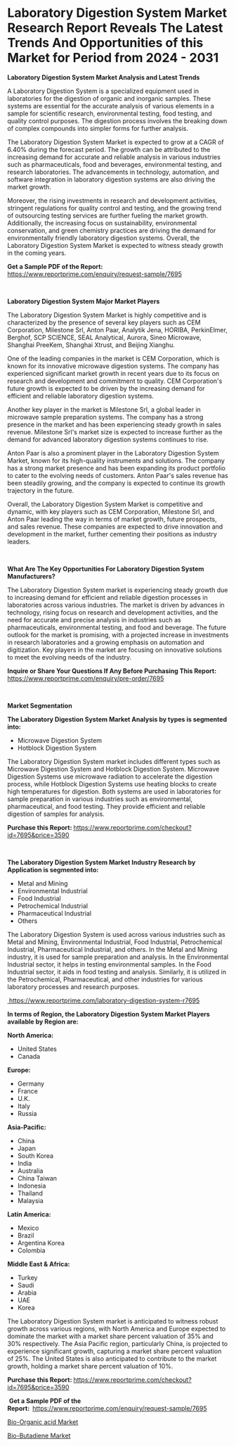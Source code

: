 <p><h1>Laboratory Digestion System Market Research Report Reveals The Latest Trends And Opportunities of this Market for Period from 2024 - 2031</h1></p><p><strong>Laboratory Digestion System Market Analysis and Latest Trends</strong></p>
<p><p>A Laboratory Digestion System is a specialized equipment used in laboratories for the digestion of organic and inorganic samples. These systems are essential for the accurate analysis of various elements in a sample for scientific research, environmental testing, food testing, and quality control purposes. The digestion process involves the breaking down of complex compounds into simpler forms for further analysis.</p><p>The Laboratory Digestion System Market is expected to grow at a CAGR of 6.40% during the forecast period. The growth can be attributed to the increasing demand for accurate and reliable analysis in various industries such as pharmaceuticals, food and beverages, environmental testing, and research laboratories. The advancements in technology, automation, and software integration in laboratory digestion systems are also driving the market growth.</p><p>Moreover, the rising investments in research and development activities, stringent regulations for quality control and testing, and the growing trend of outsourcing testing services are further fueling the market growth. Additionally, the increasing focus on sustainability, environmental conservation, and green chemistry practices are driving the demand for environmentally friendly laboratory digestion systems. Overall, the Laboratory Digestion System Market is expected to witness steady growth in the coming years.</p></p>
<p><strong>Get a Sample PDF of the Report:&nbsp;</strong> <a href="https://www.reportprime.com/enquiry/request-sample/7695">https://www.reportprime.com/enquiry/request-sample/7695</a></p>
<p>&nbsp;</p>
<p><strong>Laboratory Digestion System Major Market Players</strong></p>
<p><p>The Laboratory Digestion System Market is highly competitive and is characterized by the presence of several key players such as CEM Corporation, Milestone Srl, Anton Paar, Analytik Jena, HORIBA, PerkinElmer, Berghof, SCP SCIENCE, SEAL Analytical, Aurora, Sineo Microwave, Shanghai PreeKem, Shanghai Xtrust, and Beijing Xianghu.</p><p>One of the leading companies in the market is CEM Corporation, which is known for its innovative microwave digestion systems. The company has experienced significant market growth in recent years due to its focus on research and development and commitment to quality. CEM Corporation's future growth is expected to be driven by the increasing demand for efficient and reliable laboratory digestion systems.</p><p>Another key player in the market is Milestone Srl, a global leader in microwave sample preparation systems. The company has a strong presence in the market and has been experiencing steady growth in sales revenue. Milestone Srl's market size is expected to increase further as the demand for advanced laboratory digestion systems continues to rise.</p><p>Anton Paar is also a prominent player in the Laboratory Digestion System Market, known for its high-quality instruments and solutions. The company has a strong market presence and has been expanding its product portfolio to cater to the evolving needs of customers. Anton Paar's sales revenue has been steadily growing, and the company is expected to continue its growth trajectory in the future.</p><p>Overall, the Laboratory Digestion System Market is competitive and dynamic, with key players such as CEM Corporation, Milestone Srl, and Anton Paar leading the way in terms of market growth, future prospects, and sales revenue. These companies are expected to drive innovation and development in the market, further cementing their positions as industry leaders.</p></p>
<p>&nbsp;</p>
<p><strong>What Are The Key Opportunities For Laboratory Digestion System Manufacturers?</strong></p>
<p><p>The Laboratory Digestion System market is experiencing steady growth due to increasing demand for efficient and reliable digestion processes in laboratories across various industries. The market is driven by advances in technology, rising focus on research and development activities, and the need for accurate and precise analysis in industries such as pharmaceuticals, environmental testing, and food and beverage. The future outlook for the market is promising, with a projected increase in investments in research laboratories and a growing emphasis on automation and digitization. Key players in the market are focusing on innovative solutions to meet the evolving needs of the industry.</p></p>
<p><strong>Inquire or Share Your Questions If Any Before Purchasing This Report:</strong> <a href="https://www.reportprime.com/enquiry/pre-order/7695">https://www.reportprime.com/enquiry/pre-order/7695</a></p>
<p>&nbsp;</p>
<p><strong>Market Segmentation</strong></p>
<p><strong>The Laboratory Digestion System Market Analysis by types is segmented into:</strong></p>
<p><ul><li>Microwave Digestion System</li><li>Hotblock Digestion System</li></ul></p>
<p><p>The Laboratory Digestion System market includes different types such as Microwave Digestion System and Hotblock Digestion System. Microwave Digestion Systems use microwave radiation to accelerate the digestion process, while Hotblock Digestion Systems use heating blocks to create high temperatures for digestion. Both systems are used in laboratories for sample preparation in various industries such as environmental, pharmaceutical, and food testing. They provide efficient and reliable digestion of samples for analysis.</p></p>
<p><strong>Purchase this Report:&nbsp;</strong><a href="https://www.reportprime.com/checkout?id=7695&price=3590">https://www.reportprime.com/checkout?id=7695&price=3590</a></p>
<p>&nbsp;</p>
<p><strong>The Laboratory Digestion System Market Industry Research by Application is segmented into:</strong></p>
<p><ul><li>Metal and Mining</li><li>Environmental Industrial</li><li>Food Industrial</li><li>Petrochemical Industrial</li><li>Pharmaceutical Industrial</li><li>Others</li></ul></p>
<p><p>The Laboratory Digestion System is used across various industries such as Metal and Mining, Environmental Industrial, Food Industrial, Petrochemical Industrial, Pharmaceutical Industrial, and others. In the Metal and Mining industry, it is used for sample preparation and analysis. In the Environmental Industrial sector, it helps in testing environmental samples. In the Food Industrial sector, it aids in food testing and analysis. Similarly, it is utilized in the Petrochemical, Pharmaceutical, and other industries for various laboratory processes and research purposes.</p></p>
<p><a href="https://www.reportprime.com/laboratory-digestion-system-r7695">&nbsp;https://www.reportprime.com/laboratory-digestion-system-r7695</a></p>
<p><strong>In terms of Region, the Laboratory Digestion System Market Players available by Region are:</strong></p>
<p>
    <p> <strong> North America: </strong>
        <ul>
            <li>United States</li>
            <li>Canada</li>
        </ul>
        </p> 
    <p> <strong> Europe: </strong>
        <ul>
            <li>Germany</li>
            <li>France</li>
            <li>U.K.</li>
            <li>Italy</li>
            <li>Russia</li>
        </ul>
        </p> 
    <p> <strong> Asia-Pacific: </strong>
        <ul>
            <li>China</li>
            <li>Japan</li>
            <li>South Korea</li>
            <li>India</li>
            <li>Australia</li>
            <li>China Taiwan</li>
            <li>Indonesia</li>
            <li>Thailand</li>
            <li>Malaysia</li>
        </ul>
        </p> 
    <p> <strong> Latin America: </strong>
        <ul>
            <li>Mexico</li>
            <li>Brazil</li>
            <li>Argentina Korea</li>
            <li>Colombia</li>
        </ul>
        </p> 
    <p> <strong> Middle East & Africa: </strong>
        <ul>
            <li>Turkey</li>
            <li>Saudi</li>
            <li>Arabia</li>
            <li>UAE</li>
            <li>Korea</li>
        </ul>
    </p>
    </p>
<p><p>The Laboratory Digestion System market is anticipated to witness robust growth across various regions, with North America and Europe expected to dominate the market with a market share percent valuation of 35% and 30% respectively. The Asia Pacific region, particularly China, is projected to experience significant growth, capturing a market share percent valuation of 25%. The United States is also anticipated to contribute to the market growth, holding a market share percent valuation of 10%.</p></p>
<p><strong>Purchase this Report: </strong><a href="https://www.reportprime.com/checkout?id=7695&price=3590">https://www.reportprime.com/checkout?id=7695&price=3590</a></p>
<p>&nbsp;<strong>Get a Sample PDF of the Report:&nbsp;&nbsp;</strong><a href="https://www.reportprime.com/enquiry/request-sample/7695">https://www.reportprime.com/enquiry/request-sample/7695</a></p>
<p><strong></strong></p>
<p><p><a href="https://changeable-paste-463.notion.site/Bio-Organic-acid-Market-The-Key-To-Successful-Business-Strategy-Forecast-Till-2031-45f0bbd84bca434ca35e4238b17282fa">Bio-Organic acid Market</a></p><p><a href="https://fuschia-pecorino-a6d.notion.site/Bio-Butadiene-Market-Size-Market-Outlook-and-Market-Forecast-2024-to-2031-00463a60636849df8b0ea6097882d8b7">Bio-Butadiene Market</a></p></p>